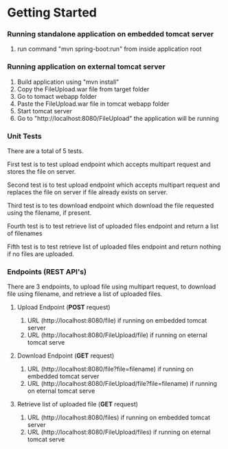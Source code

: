 # Getting Started

### Running standalone application on embedded tomcat server

1. run command "mvn spring-boot:run" from inside application root

### Running application on external tomcat server

1. Build application using "mvn install"
2. Copy the FileUpload.war file from target folder
3. Go to tomact webapp folder
4. Paste the FileUpload.war file in tomcat webapp folder
5. Start tomcat server
6. Go to "http://localhost:8080/FileUpload" the application will be running

### Unit Tests
There are a total of 5 tests. 

First test is to test upload endpoint which accepts multipart request and stores the file on server.

Second test is to test upload endpoint which accepts multipart request and replaces the file on server if file already exists on server.

Third test is to tes download endpoint which download the file requested using the filename, if present.

Fourth test is to test retrieve list of uploaded files endpoint and return a list of filenames 

Fifth test is to test retrieve list of uploaded files endpoint and return nothing if no files are uploaded. 

### Endpoints (REST API's)
There are 3 endpoints, to upload file using multipart request, to download file using filename, and retrieve a list of uploaded files.

1. Upload Endpoint (**POST** request)
   1. URL (http://localhost:8080/file) if running on embedded tomcat server
   2. URL (http://localhost:8080/FileUpload/file) if running on eternal tomcat serve

2. Download Endpoint (**GET** request)
    1. URL (http://localhost:8080/file?file=filename) if running on embedded tomcat server
    2. URL (http://localhost:8080/FileUpload/file?file=filename) if running on eternal tomcat serve

3. Retrieve list of uploaded file (**GET** request)
   1. URL (http://localhost:8080/files) if running on embedded tomcat server
   2. URL (http://localhost:8080/FileUpload/files) if running on eternal tomcat serve
